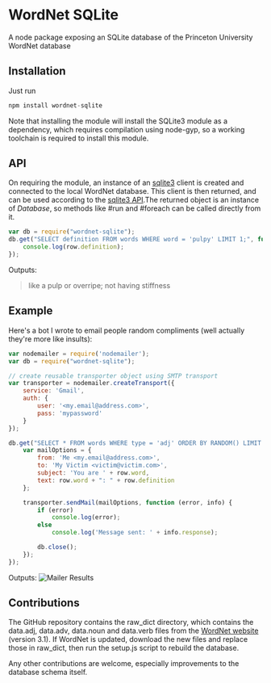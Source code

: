 # WordNet SQLite

A node package exposing an SQLite database of the Princeton University WordNet database

## Installation

Just run
```javascript
npm install wordnet-sqlite
```

Note that installing the module will install the SQLite3 module as a dependency, which requires compilation using node-gyp,
so a working toolchain is required to install this module.

## API

On requiring the module, an instance of an [sqlite3](https://github.com/mapbox/node-sqlite3) client is created and
connected to the local WordNet database. This client is then returned, and can be used according to the
[sqlite3 API](https://github.com/mapbox/node-sqlite3/wiki/API#databaseclosecallback).The returned object is an instance
of *Database*, so methods like #run and #foreach can be called directly from it.

```javascript
var db = require("wordnet-sqlite");
db.get("SELECT definition FROM words WHERE word = 'pulpy' LIMIT 1;", function (err, row) {
    console.log(row.definition);
});
```
Outputs:

>like a pulp or overripe; not having stiffness

## Example

Here's a bot I wrote to email people random compliments (well actually they're more like insults):
```javascript
var nodemailer = require('nodemailer');
var db = require("wordnet-sqlite");

// create reusable transporter object using SMTP transport
var transporter = nodemailer.createTransport({
    service: 'Gmail',
    auth: {
        user: '<my.email@address.com>',
        pass: 'mypassword'
    }
});

db.get("SELECT * FROM words WHERE type = 'adj' ORDER BY RANDOM() LIMIT 1;", function (err, row) {
    var mailOptions = {
        from: 'Me <my.email@address.com>',
        to: 'My Victim <victim@victim.com>',
        subject: 'You are ' + row.word,
        text: row.word + ": " + row.definition
    };

    transporter.sendMail(mailOptions, function (error, info) {
        if (error)
            console.log(error);
        else
            console.log('Message sent: ' + info.response);

        db.close();
    });
});
```

Outputs:
![Mailer Results](http://i.imgur.com/2irUI0x.png)

## Contributions

The GitHub repository contains the raw_dict directory, which contains the data.adj, data.adv, data.noun and data.verb
files from the [WordNet website](http://wordnet.princeton.edu/wordnet/download/current-version/) (version 3.1). If WordNet
is updated, download the new files and replace those in raw_dict, then run the setup.js script to rebuild the database.

Any other contributions are welcome, especially improvements to the database schema itself.